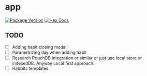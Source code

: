 # app

[![Package Version](https://img.shields.io/hexpm/v/app)](https://hex.pm/packages/app)
[![Hex Docs](https://img.shields.io/badge/hex-docs-ffaff3)](https://hexdocs.pm/app/)


## TODO

- [ ] Adding habit closing modal
- [ ] Parametrizing day when adding habit
- [ ] Research PouchDB integration or similar or just use local store or indexedDB. Anyway Local first approach.
- [ ] Habbits templates
